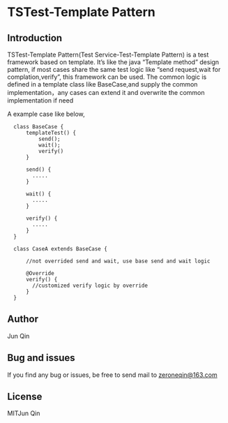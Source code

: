 # TSTest-Template Pattern

## Introduction
TSTest-Template Pattern(Test Service-Test-Template Pattern) is a test framework based on template. It’s like the java “Template method” design pattern, if most cases share the same test logic like “send request,wait for complation,verify”, this framework can be used. The common logic is defined in a template class like BaseCase,and supply the common implementation，any cases can extend it and overwrite the common implementation if need

A example case like below,
```
  class BaseCase {
      templateTest() {
          send();
          wait();
          verify()
      }
      
      send() {
        .....
      }
      
      wait() {
        .....
      }
      
      verify() {
        .....
      }
  }
  
  class CaseA extends BaseCase {
  
      //not overrided send and wait, use base send and wait logic
      
      @Override
      verify() {
        //customized verify logic by override
      }
  }

```

## Author
Jun Qin
## Bug and issues
If you find any bug or issues, be free to send mail to zeroneqin@163.com
## License
MIT️Jun Qin
